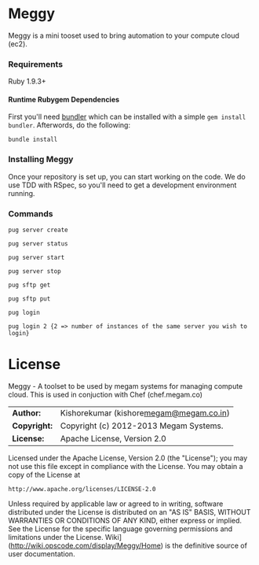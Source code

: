 # Meggy

Meggy is a mini tooset used to bring automation to your compute cloud (ec2).

### Requirements

Ruby 1.9.3+ 


#### Runtime Rubygem Dependencies

First you'll need [bundler](http://github.com/carlhuda/bundler) which can
be installed with a simple `gem install bundler`. Afterwords, do the following:

    bundle install

### Installing Meggy


Once your repository is set up, you can start working on the code. We do use
TDD with RSpec, so you'll need to get a development environment running.

### Commands


	pug	server create
	
	pug server status
	
	pug server start
	
	pug server stop
	
	pug sftp get
	
	pug sftp put
	
	pug login

	pug login 2 {2 => number of instances of the same server you wish to login}


# License

Meggy - A toolset to be used by megam systems for managing compute cloud.
This is used in conjuction with Chef (chef.megam.co)

|                      |                                          |
|:---------------------|:-----------------------------------------|
| **Author:**          | Kishorekumar (kishore<megam@megam.co.in>)
| **Copyright:**       | Copyright (c) 2012-2013 Megam Systems.
| **License:**         | Apache License, Version 2.0

Licensed under the Apache License, Version 2.0 (the "License");
you may not use this file except in compliance with the License.
You may obtain a copy of the License at

    http://www.apache.org/licenses/LICENSE-2.0

Unless required by applicable law or agreed to in writing, software
distributed under the License is distributed on an "AS IS" BASIS,
WITHOUT WARRANTIES OR CONDITIONS OF ANY KIND, either express or implied.
See the License for the specific language governing permissions and
limitations under the License.
Wiki](http://wiki.opscode.com/display/Meggy/Home) is the definitive
source of user documentation.